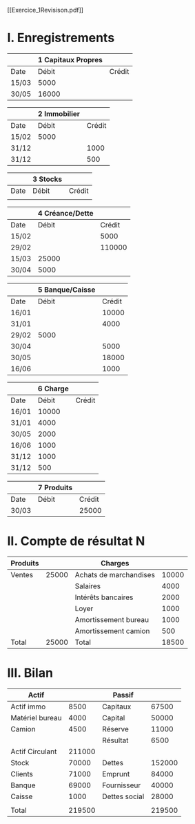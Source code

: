 [[Exercice_1Revisison.pdf]]
# I. Enregistrements

|       | 1 Capitaux Propres |        |
| ----- | ------------------ | ------ |
| Date  | Débit              | Crédit |
| 15/03 | 5000               |        |
| 30/05 | 16000              |        |

|       | 2 Immobilier |        |
| ----- | ------------ | ------ |
| Date  | Débit        | Crédit |
| 15/02 | 5000         |        |
| 31/12 |              | 1000   |
| 31/12 |              | 500    |

|      | 3 Stocks |        |
| ---- | -------- | ------ |
| Date | Débit    | Crédit |
|      |          |        |

|       | 4 Créance/Dette |        |
| ----- | --------------- | ------ |
| Date  | Débit           | Crédit |
| 15/02 |                 | 5000   |
| 29/02 |                 | 110000 |
| 15/03 | 25000           |        |
| 30/04 | 5000            |        |

|       | 5 Banque/Caisse |        |
| ----- | --------------- | ------ |
| Date  | Débit           | Crédit |
| 16/01 |                 | 10000  |
| 31/01 |                 | 4000   |
| 29/02 | 5000            |        |
| 30/04 |                 | 5000   |
| 30/05 |                 | 18000  |
| 16/06 |                 | 1000   |

|       | 6 Charge |        |
| ----- | -------- | ------ |
| Date  | Débit    | Crédit |
| 16/01 | 10000    |        |
| 31/01 | 4000     |        |
| 30/05 | 2000     |        |
| 16/06 | 1000     |        |
| 31/12 | 1000     |        |
| 31/12 | 500      |        |

|       | 7 Produits |        |
| ----- | ---------- | ------ |
| Date  | Débit      | Crédit |
| 30/03 |            | 25000  |


# II. Compte de résultat N


| Produits |       | Charges                |       |
| -------- | ----- | ---------------------- | ----- |
| Ventes   | 25000 | Achats de marchandises | 10000 |
|          |       | Salaires               | 4000  |
|          |       | Intérêts bancaires     | 2000  |
|          |       | Loyer                  | 1000  |
|          |       | Amortissement bureau   | 1000  |
|          |       | Amortissement camion   | 500   |
| Total    | 25000 | Total                  | 18500 |

# III. Bilan

| Actif           |        | Passif        |        |
| --------------- | ------ | ------------- | ------ |
| Actif immo      | 8500   | Capitaux      | 67500  |
| Matériel bureau | 4000   | Capital       | 50000  |
| Camion          | 4500   | Réserve       | 11000  |
|                 |        | Résultat      | 6500   |
| Actif Circulant | 211000 |               |        |
| Stock           | 70000  | Dettes        | 152000 |
| Clients         | 71000  | Emprunt       | 84000  |
| Banque          | 69000  | Fournisseur   | 40000  |
| Caisse          | 1000   | Dettes social | 28000  |
|                 |        |               |        |
| Total           | 219500 |               | 219500 |
